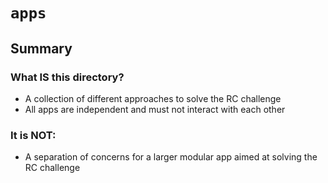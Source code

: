 # `apps`
## Summary
### What **IS** this directory?
- A collection of different approaches to solve the RC challenge
- All apps are independent and must not interact with each other

### It is **NOT**:
- A separation of concerns for a larger modular app aimed at solving the RC challenge
